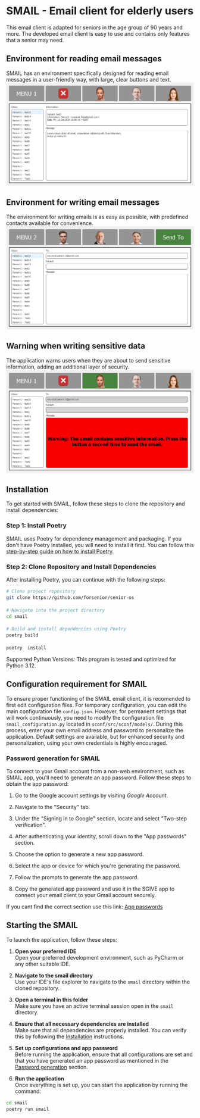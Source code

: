 # SMAIL - Email client for elderly users

This email client is adapted for seniors in the age group of 90 years and more. 
The developed email client is easy to use and contains only features that a senior may need. 

## Environment for reading email messages
SMAIL has an environment specifically designed for reading email messages in a user-friendly way, with large, clear buttons and text.
![menu1](https://github.com/forsenior/senior-os/blob/9651ba7d8c7fbd04c794c4344ed667deeb5b5458/smail/screens/smail_screen_1.png)

## Environment for writing email messages
The environment for writing emails is as easy as possible, with predefined contacts available for convenience.
![menu2](https://github.com/forsenior/senior-os/blob/9651ba7d8c7fbd04c794c4344ed667deeb5b5458/smail/screens/smail_screen_2.png)

## Warning when writing sensitive data
The application warns users when they are about to send sensitive information, adding an additional layer of security.
![alert](https://github.com/forsenior/senior-os/blob/9651ba7d8c7fbd04c794c4344ed667deeb5b5458/smail/screens/smail_sensitive_information_alert.png)

## Installation
To get started with SMAIL, follow these steps to clone the repository and install dependencies:

### Step 1: Install Poetry
SMAIL uses Poetry for dependency management and packaging. 
If you don't have Poetry installed, you will need to install it first. 
You can follow this [step-by-step guide on how to install Poetry](https://gist.github.com/Isfhan/b8b104c8095d8475eb377230300de9b0).

### Step 2: Clone Repository and Install Dependencies
After installing Poetry, you can continue with the following steps:

```bash
# Clone project repository
git clone https://github.com/forsenior/senior-os

# Navigate into the project directory
cd smail

# Build and install dependencies using Poetry
poetry build

poetry  install
```
Supported Python Versions: This program is tested and optimized for Python 3.12.

## Configuration requirement for SMAIL
To ensure proper functioning of the SMAIL email client, it is recomended to first edit configuration files.
For temporary configuration, you can edit the main configuration file `config.json`. 
However, for permanent settings that will work continuously, you need to modify the configuration file `smail_configuration.py` located in `sconf/src/sconf/models/`.
During this process, enter your own email address and password to personalize the application. 
Default settings are available, but for enhanced security and personalization, using your own credentials is highly encouraged.

### Password generation for SMAIL
To connect to your Gmail account from a non-web environment, such as SMAIL app, you'll need to generate an app password. 
Follow these steps to obtain the app password:

1. Go to the Google account settings by visiting *Google Account*.

2. Navigate to the "Security" tab.

3. Under the "Signing in to Google" section, locate and select "Two-step verification".

4. After authenticating your identity, scroll down to the "App passwords" section.

5. Choose the option to generate a new app password.

6. Select the app or device for which you're generating the password.

7. Follow the prompts to generate the app password.

8. Copy the generated app password and use it in the SGIVE app to connect your email client to your Gmail account securely.

If you cant find the correct section use this link: [App passwords](https://myaccount.google.com/apppasswords)

## Starting the SMAIL

To launch the application, follow these steps:

1. **Open your preferred IDE**  
   Open your preferred development environment, such as PyCharm or any other suitable IDE.

2. **Navigate to the smail directory**  
   Use your IDE's file explorer to navigate to the `smail` directory within the cloned repository.

3. **Open a terminal in this folder**  
   Make sure you have an active terminal session open in the `smail` directory.

4. **Ensure that all necessary dependencies are installed**  
   Make sure that all dependencies are properly installed. You can verify this by following the [Installation](#installation) instructions.

5. **Set up configurations and app password**  
   Before running the application, ensure that all configurations are set and that you have generated an app password as mentioned in the [Password generation](#password-generation-for-smail) section.

6. **Run the application**  
   Once everything is set up, you can start the application by running the command:
```bash
cd smail
poetry run smail
```

